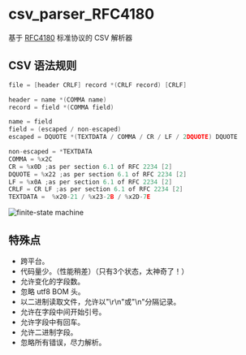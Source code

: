 csv_parser_RFC4180
==================

基于 [RFC4180](http://www.rfc-editor.org/rfc/rfc4180.txt) 标准协议的 CSV 解析器

CSV 语法规则
------------

``` c++
file = [header CRLF] record *(CRLF record) [CRLF]

header = name *(COMMA name)
record = field *(COMMA field)

name = field
field = (escaped / non-escaped)
escaped = DQUOTE *(TEXTDATA / COMMA / CR / LF / 2DQUOTE) DQUOTE

non-escaped = *TEXTDATA
COMMA = %x2C
CR = %x0D ;as per section 6.1 of RFC 2234 [2]
DQUOTE = %x22 ;as per section 6.1 of RFC 2234 [2]
LF = %x0A ;as per section 6.1 of RFC 2234 [2]
CRLF = CR LF ;as per section 6.1 of RFC 2234 [2]
TEXTDATA =  %x20-21 / %x23-2B / %x2D-7E
```

![finite-state machine](doc/csv_finite_state_machine.png)

特殊点
--------
* 跨平台。
* 代码量少。（性能稍差）（只有3个状态，太神奇了！）
* 允许变化的字段数。
* 忽略 utf8 BOM 头。
* 以二进制读取文件，允许以"\r\n"或"\n"分隔记录。
* 允许在字段中间开始引号。
* 允许字段中有回车。
* 允许二进制字段。
* 忽略所有错误，尽力解析。
